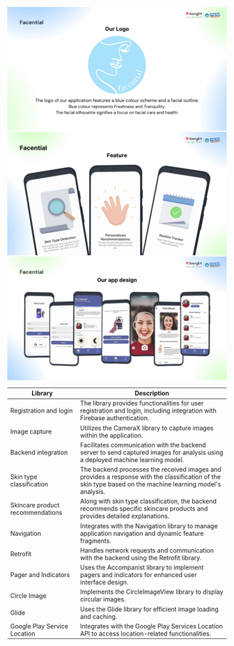 ![Facential Logo](facential_logo.jpg)
![Facential On-Boarding](facential_onboarding.jpg)
![Facential UI](facential_ui.jpg)

| Library                       | Description                                                                                                         |
|-------------------------------|---------------------------------------------------------------------------------------------------------------------|
| Registration and login        | The library provides functionalities for user registration and login, including integration with Firebase authentication. |
| Image capture                 | Utilizes the CameraX library to capture images within the application.                                               |
| Backend integration           | Facilitates communication with the backend server to send captured images for analysis using a deployed machine learning model. |
| Skin type classification      | The backend processes the received images and provides a response with the classification of the skin type based on the machine learning model's analysis. |
| Skincare product recommendations | Along with skin type classification, the backend recommends specific skincare products and provides detailed explanations. |
| Navigation                    | Integrates with the Navigation library to manage application navigation and dynamic feature fragments.               |
| Retrofit                      | Handles network requests and communication with the backend using the Retrofit library.                            |
| Pager and Indicators          | Uses the Accompanist library to implement pagers and indicators for enhanced user interface design.                 |
| Circle Image                  | Implements the CircleImageView library to display circular images.                                                  |
| Glide                         | Uses the Glide library for efficient image loading and caching.                                                     |
| Google Play Service Location  | Integrates with the Google Play Services Location API to access location-related functionalities.                    |
